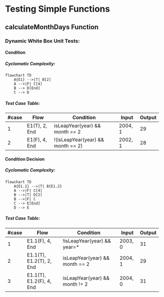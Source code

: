 # Testing Simple Functions
## calculateMonthDays Function
### Dynamic White Box Unit Tests:
#### Condition
##### Cyclomatic Complexity:
```mermaid
flowchart TD
    A{E1} -->|T| B[2]
    A -->|F| C[4]
    B --> D[End]
    C --> D
```
##### Test Case Table:
| **\#case** | **Flow**      | **Condition**                     | **Input** | **Output** |
| ---------- | ------------- | --------------------------------- | --------- | ---------- |
| 1          | E1(T), 2, End | isLeapYear(year) && month == 2    | 2004, 1   | 29         |
| 2          | E1(F), 4, End | !(isLeapYear(year) && month == 2) | 2002, 1   | 28         |

#### Condition Decision
##### Cyclomatic Complexity:
```mermaid
flowchart TD
    A{E1.1} -->|T| B{E1.2}
    A -->|F| C[4]
    B -->|T| D[2]
    B -->|F| C
    C --> E[End]
    D --> E
```
##### Test Case Table:
| **\#case** | **Flow**                 | **Condition**                  | **Input** | **Output** |
| ---------- | ------------------------ | ------------------------------ | --------- | ---------- |
| 1          | E1.1(F), 4, End          | !isLeapYear(year) && year=*    | 2003, 0   | 31         |
| 2          | E1.1(T), E1.2(T), 2, End | isLeapYear(year) && month == 2 | 2004, 1   | 29         |
| 3          | E1.1(T), E1.2(F), 4, End | isLeapYear(year) && month != 2 | 2004, 0   | 31         |